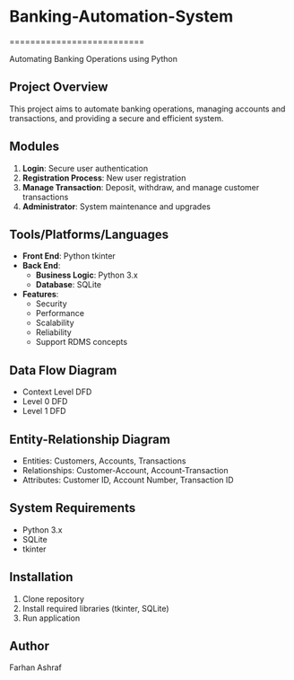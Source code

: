# Banking-Automation-System
==========================

Automating Banking Operations using Python


**Project Overview**
-------------------

This project aims to automate banking operations, managing accounts and transactions, and providing a secure and efficient system.


**Modules**
------------

1. **Login**: Secure user authentication
2. **Registration Process**: New user registration
3. **Manage Transaction**: Deposit, withdraw, and manage customer transactions
4. **Administrator**: System maintenance and upgrades


**Tools/Platforms/Languages**
-----------------------------

* **Front End**: Python tkinter
* **Back End**:
	+ **Business Logic**: Python 3.x
	+ **Database**: SQLite
* **Features**:
	+ Security
	+ Performance
	+ Scalability
	+ Reliability
	+ Support RDMS concepts


**Data Flow Diagram**
--------------------

* Context Level DFD
* Level 0 DFD
* Level 1 DFD


**Entity-Relationship Diagram**
-----------------------------

* Entities: Customers, Accounts, Transactions
* Relationships: Customer-Account, Account-Transaction
* Attributes: Customer ID, Account Number, Transaction ID


**System Requirements**
----------------------

* Python 3.x
* SQLite
* tkinter


**Installation**
---------------

1. Clone repository
2. Install required libraries (tkinter, SQLite)
3. Run application


**Author**
------
Farhan Ashraf 
